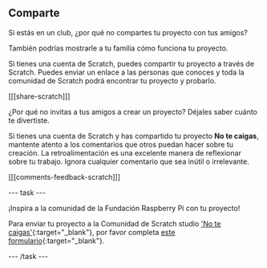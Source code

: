 ## Comparte

Si estás en un club, ¿por qué no compartes tu proyecto con tus amigos?

También podrías mostrarle a tu familia cómo funciona tu proyecto.

Si tienes una cuenta de Scratch, puedes compartir tu proyecto a través de Scratch. Puedes enviar un enlace a las personas que conoces y toda la comunidad de Scratch podrá encontrar tu proyecto y probarlo.

[[[share-scratch]]]

¿Por qué no invitas a tus amigos a crear un proyecto? Déjales saber cuánto te divertiste.

Si tienes una cuenta de Scratch y has compartido tu proyecto **No te caigas**, mantente atento a los comentarios que otros puedan hacer sobre tu creación. La retroalimentación es una excelente manera de reflexionar sobre tu trabajo. Ignora cualquier comentario que sea inútil o irrelevante.

[[[comments-feedback-scratch]]]

--- task ---

¡Inspira a la comunidad de la Fundación Raspberry Pi con tu proyecto!

Para enviar tu proyecto a la Comunidad de Scratch studio [ 'No te caigas'](https://scratch.mit.edu/studios/29601182){:target="_blank"}, por favor completa [este formulario](https://form.raspberrypi.org/f/community-project-submissions){:target="_blank"}.

--- /task ---
